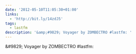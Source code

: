 ```yaml
---
date: '2012-05-10T11:05:30+01:00'
links:
  - 'http://bit.ly/14zdJ5'
tags:
  - lastfm
description: '&amp;#9829; Voyager by ZOMBECTRO #lastfm: '
---
```

&amp;#9829; Voyager by ZOMBECTRO #lastfm: 
